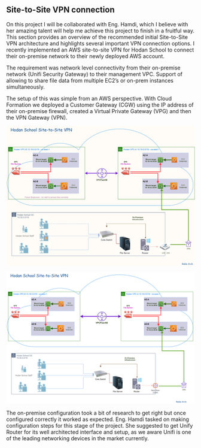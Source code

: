 ## Site-to-Site VPN connection

On this project I will be collaborated with Eng. Hamdi, which I believe with her amazing talent will help me achieve this project to finish in a fruitful way. This section provides an overview of the recommended initial Site-to-Site VPN architecture and highlights several important VPN connection options. I recently implemented an AWS site-to-site VPN for Hodan School to connect their on-premise network to their newly deployed AWS account.

The requirement was network level connectivity from their on-premise network (Unifi Security Gateway) to their management VPC. Support of allowing to share file data from multiple EC2’s or on-prem instances simultaneously.

The setup of this was simple from an AWS perspective. With Cloud Formation we deployed a Customer Gateway (CGW) using the IP address of their on-premise firewall, created a Virtual Private Gateway (VPG) and then the VPN Gateway (VPN).

![Hodan School](https://github.com/MoRoble/AWS-Projects/blob/main/Site-to-Site/EFS-S2S-diagram.jpg)

![Hodan School](https://github.com/MoRoble/AWS-Projects/blob/main/Site-to-Site/600-Hodan-School-S2S.png)

The on-premise configuration took a bit of research to get right but once configured correctly it worked as expected. Eng. Hamdi tasked on making configuration steps for this stage of the project. She suggested to get Unify Router for its well architected interface and setup, as we aware Unifi is one of the leading networking devices in the market currently.
